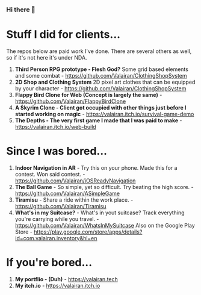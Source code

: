 ### Hi there 👋

<!--
**Valairan/Valairan** is a ✨ _special_ ✨ repository because its `README.md` (this file) appears on your GitHub profile.

Here are some ideas to get you started:

- 🔭 I’m currently working on ...
- 🌱 I’m currently learning ...
- 👯 I’m looking to collaborate on ...
- 🤔 I’m looking for help with ...
- 💬 Ask me about ...
- 📫 How to reach me: ...
- 😄 Pronouns: ...
- ⚡ Fun fact: ...
-->

# Stuff I did for clients...
The repos below are paid work I've done. There are several others as well, so if it's not here it's under NDA.

1. **Third Person RPG prototype - Flesh God?** Some grid based elements and some combat - https://github.com/Valairan/ClothingShopSystem
2. **2D Shop and Clothing System** 2D pixel art clothes that can be equipped by your character - https://github.com/Valairan/ClothingShopSystem
3. **Flappy Bird Clone for Web (Concept is largely the same)** - https://github.com/Valairan/FlappyBirdClone
4. **A Skyrim Clone - Client got occupied with other things just before I started working on magic** - https://valairan.itch.io/survival-game-demo
5. **The Depths - The very first game I made that I was paid to make** - https://valairan.itch.io/web-build


# Since I was bored...
1. **Indoor Navigation in AR** - Try this on your phone. Made this for a contest. Won said contest. - https://github.com/Valairan/iOSReadyNavigation
2. **The Ball Game** - So simple, yet so difficult. Try beating the high score. - https://github.com/Valairan/ASimpleGame
3. **Tiramisu** - Share a ride within the work place. - https://github.com/Valairan/Tiramisu
4. **What's in my Suitcase?** - What's in yout suitcase? Track everything you're carrying while you travel. - https://github.com/Valairan/WhatsInMySuitcase
  Also on the Google Play Store - https://play.google.com/store/apps/details?id=com.valairan.inventory&hl=en

# If you're bored...
1. **My portflio - (Duh)** - https://valairan.tech
2. **My itch.io** - https://valairan.itch.io
